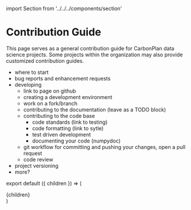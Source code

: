 import Section from '../../../components/section'

# Contribution Guide

This page serves as a general contribution guide for CarbonPlan data science projects. Some projects within the organization may also provide customized contribution guides.

- where to start
- bug reports and enhancement requests
- developing
  - link to page on github
  - creating a development environment
  - work on a fork/branch
  - contributing to the documentation (leave as a TODO block)
  - contributing to the code base
    - code standards (link to testing)
    - code formatting (link to sytle)
    - test driven development
    - documenting your code (numpydoc)
  - git workflow for committing and pushing your changes, open a pull request
  - code review
- project versioning
- more?

export default ({ children }) => (
  <Section name='contributiing'>{children}</Section>
)
